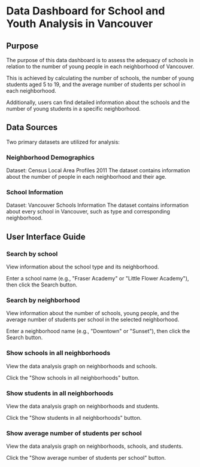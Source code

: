 # Data Dashboard for School and Youth Analysis in Vancouver




## Purpose
The purpose of this data dashboard is to assess the adequacy of schools in relation to the number of young people in each neighborhood of Vancouver. 


This is achieved by calculating the number of schools, the number of young students aged 5 to 19, and the average number of students per school in each neighborhood. 


Additionally, users can find detailed information about the schools and the number of young students in a specific neighborhood.


## Data Sources
Two primary datasets are utilized for analysis:

### Neighborhood Demographics

Dataset: Census Local Area Profiles 2011
The dataset contains information about the number of people in each neighborhood and their age.

### School Information

Dataset: Vancouver Schools Information
The dataset contains information about every school in Vancouver, such as type and corresponding neighborhood.

## User Interface Guide

### Search by school
View information about the school type and its neighborhood.


Enter a school name (e.g., "Fraser Academy" or "Little Flower Academy"), then click the Search button.


### Search by neighborhood
View information about the number of schools, young people, and the average number of students per school in the selected neighborhood.  


Enter a neighborhood name (e.g., "Downtown" or "Sunset"), then click the Search button.


### Show schools in all neighborhoods
View the data analysis graph on neighborhoods and schools.


Click the "Show schools in all neighborhoods" button.


### Show students in all neighborhoods
View the data analysis graph on neighborhoods and students.


Click the "Show students in all neighborhoods" button.


### Show average number of students per school
View the data analysis graph on neighborhoods, schools, and students.


Click the "Show average number of students per school" button.
